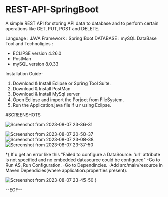 # REST-API-SpringBoot
A simple REST API for storing API data to database and to perform certain operations like GET, PUT, POST and DELETE. 

Language  : JAVA
Framework : Spring Boot
DATABASE  : mySQL DataBase
Tool and Technoligies : 
  * ECLIPSE version 4.26.0
  * PostMan
  * mySQL version 8.0.33

Installation Guide-
1) Download & Install Eclipse or Spring Tool Suite.
2) Download & Install PostMan
3) Download & Install MySql server
4) Open Eclipse and import the Porject from FileSystem.
5) Run the Application.java file if u r using Eclipse.

#SCREENSHOTS

![Screenshot from 2023-08-07 23-36-31](https://github.com/biswas2200/REST-API-SpringBoot/assets/122800409/a78555df-3b7c-4b95-91ab-09b9de6fe7c7)


![Screenshot from 2023-08-07 20-50-37](https://github.com/biswas2200/REST-API-SpringBoot/assets/122800409/a7a6314f-5452-40c4-b7da-ad2cd4bedc2a)
![Screenshot from 2023-08-07 23-08-38](https://github.com/biswas2200/REST-API-SpringBoot/assets/122800409/26068ba5-e6f4-43e4-b60d-20f9e93ac78a)
![Screenshot from 2023-08-07 23-37-50](https://github.com/biswas2200/REST-API-SpringBoot/assets/122800409/95755c6f-cbd5-46d0-8f47-19a2af483ac9)

*{
 If u get an error like this "Failed to configure a DataSource: 'url' attribute is not specified and no embedded datasource could be configured"
 -Go to Run AS, Run Configuration.
 -Go to Dependincies.
 -Add src/main/resource in Maven Dependicies(where application.properties present).

![Screenshot from 2023-08-07 23-45-50](https://github.com/biswas2200/REST-API-SpringBoot/assets/122800409/71eefe29-250e-4ec8-83fc-274e4dab7f0d)
}

--EOF--
